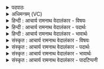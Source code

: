 <details><summary>पदपाठः</summary>

वा꣡च꣢꣯म्। अ꣣ष्टा꣡प꣢दीम्। अ꣣ष्ट꣢। प꣣दीम्। अह꣢म्। न꣡व꣢꣯स्रक्तिम्। न꣡व꣢꣯। स्र꣣क्तिम्। ऋतावृ꣡ध꣢म्। ऋ꣣त। वृ꣡ध꣢꣯म्। इ꣡न्द्रा꣢꣯त्। प꣡रि꣢꣯। त꣢न्वम्। म꣣मे। ९९०।
</details>

<details><summary>अधिमन्त्रम् (VC)</summary>

- इन्द्रः
- कुरुसुतिः काण्वः
- गायत्री
- षड्जः
</details>

<details><summary>हिन्दी : आचार्य रामनाथ वेदालंकार - विषयः</summary>

जीवात्मा में वीरता तभी आती है जब वह ज्ञानी होता है। इसलिए अगले मन्त्र में आचार्य के पास से शिष्य के ज्ञानग्रहण का विषय है।
</details>

<details><summary>हिन्दी : आचार्य रामनाथ वेदालंकार - पदार्थः</summary>

पदार्थान्वयभाषाः -  शिष्य कहा रहा है—(अहम्)मैं शिष्य(इन्द्रात्)विद्या के ऐश्वर्य से युक्त आचार्य से(अष्टापदीम्)सात विभक्तियों तथा सम्बोधन—इन आठ पदों से युक्त अर्थात् सुबन्तरूप, (नवस्रक्तिम्)प्रथम,मध्यम,उत्तम पुरुषों के एकवचन,द्विवचन,बहुवचन रूप नौ विभागों से युक्त अर्थात् तिङन्तरूप, (ऋतावृधम्)सत्यज्ञान को बढ़ानेवाली, (तन्वम्)विस्तृत(वाचम्)वाणी को(परिममे)ग्रहण करता हूँ। अभिप्राय यह है कि सब सुबन्त और तिङन्त रूपों को जानकर सम्पूर्ण वाङ्मय में पण्डित हो जाता हूँ ॥३॥
</details>

<details><summary>हिन्दी : आचार्य रामनाथ वेदालंकार - भावार्थः</summary>

भावार्थभाषाः -  सब विद्यार्थियों को चाहिए कि व्याकरणशास्त्र को भली-भाँति पढ़कर तथा अन्य वेदाङ्गों में भी प्रवीण होकर,वेदार्थों को जानकर,विद्वान् होकर अपने विद्यार्थियों को पढ़ाएँ ॥३॥
</details>

<details><summary>संस्कृत : आचार्य रामनाथ वेदालंकार - विषयः</summary>

जीवात्मनि वीरता तदैव समागच्छति यदा स ज्ञानी भवतीति शिष्यस्याचार्यसकाशाज्ज्ञानग्रहणमाह।
</details>

<details><summary>संस्कृत : आचार्य रामनाथ वेदालंकार - पदार्थः</summary>

पदार्थान्वयभाषाः -  शिष्यो ब्रूते।(अहम्)शिष्यः(इन्द्रात्)विद्यैश्वर्ययुक्ताद् आचार्यात्(अष्टापदीम्)प्रथमादिसप्तविभक्तिभिः सम्बोधनेन च युक्तां सुबन्तरूपामिति यावत्, (नवस्रक्तिम्)प्रथममध्यमोत्तम-पुरुषेष्वेकवचनद्विवचनबहुवचनरूपां नवविभागयुक्तां,तिङन्तरूपामिति यावत्, (ऋतावृधम्)सत्यज्ञानस्य वर्द्धिकाम्, (तन्वम्)विस्तृताम्(वाचम्)वाणीम्(परिममे)परिच्छिनद्मि,परिगृह्णामि। सर्वाणि सुबन्ततिङन्तरूपाणि ज्ञात्वा निखिलेऽपि वाङ्मये पण्डितो भवामीति भावः ॥३॥२
</details>

<details><summary>संस्कृत : आचार्य रामनाथ वेदालंकार - भावार्थः</summary>

भावार्थभाषाः -  सर्वैर्विद्यार्थिभिर्व्याकरणशास्त्रं सम्यग् अधीत्यान्येषु च वेदाङ्गेषु प्रवीणतां प्राप्य वेदार्थान् ज्ञात्वा विद्वद्भिर्भूत्वा स्वाविद्यार्थिनोऽध्यापनीयाः ॥३॥
</details>

<details><summary>संस्कृत : आचार्य रामनाथ वेदालंकार - पादटिप्पनी</summary>

टिप्पणी:   १. ऋ० ८।७६।१२, अथ० २०।४२।१, उभयत्र ‘ऋतावृधम्’ इत्यत्र ‘ऋत॒स्पृश॑म्’ इति पाठः। २. अष्टापदीम् अष्टाभिर्दिग्भिर्विदिग्भिश्चाष्टापदीम्, नवस्रक्तिम् उपरिस्थितेनादित्येन नवस्रक्तिम् वाचं स्तुतिमयीम्—इति सा०। अष्टापदीम्—चत्वारो वेदाः शास्त्राणि च अष्टापदानि। नवस्रक्तिम् नवस्रक्तयः कोणाः ताः बहिष्पवमानाः ऋचो नव, अथवा नवस्रक्तिं त्रिवृत्स्तौमिकीम्—इति वि०।
</details>